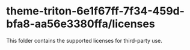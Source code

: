 # theme-triton-6e1f67ff-7f34-459d-bfa8-aa56e3380ffa/licenses

This folder contains the supported licenses for third-party use.
